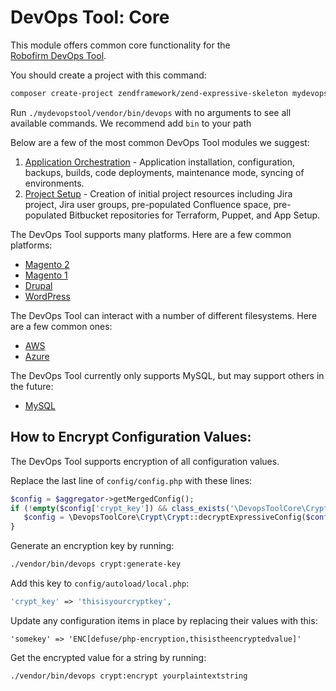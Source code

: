 DevOps Tool: Core
====================================

This module offers common core functionality for the  
[Robofirm DevOps Tool](https://bitbucket.org/robofirm/robofirm-devops).


You should create a project with this command:

```bash
composer create-project zendframework/zend-expressive-skeleton mydevopstool
```

Run `./mydevopstool/vendor/bin/devops` with no arguments to see all available commands. We recommend add `bin` to your path

Below are a few of the most common DevOps Tool modules we suggest:

1. [Application Orchestration](https://bitbucket.org/robofirm/devops-application-orchestration) - Application 
   installation, configuration, backups, builds, code deployments, maintenance mode, syncing of environments.
2. [Project Setup](https://bitbucket.org/robofirm/devops-project-setup) - Creation of initial project resources
   including Jira project, Jira user groups, pre-populated Confluence space, pre-populated 
   Bitbucket repositories for Terraform, Puppet, and App Setup.

The DevOps Tool supports many platforms. Here are a few common platforms:

* [Magento 2](https://bitbucket.org/robofirm/devops-magento-2-platform-support)
* [Magento 1](https://bitbucket.org/robofirm/devops-magento-1-platform-support)
* [Drupal](https://bitbucket.org/robofirm/devops-drupal-platform-support)
* [WordPress](https://bitbucket.org/robofirm/devops-wordpress-platform-support)

The DevOps Tool can interact with a number of different filesystems. Here are a few common ones:

* [AWS](https://bitbucket.org/robofirm/devops-aws-filesystem-support)
* [Azure](https://bitbucket.org/robofirm/devops-azure-filesystem-support)

The DevOps Tool currently only supports MySQL, but may support others in the future:

* [MySQL](https://bitbucket.org/robofirm/devops-mysql-database-support)

## How to Encrypt Configuration Values:

The DevOps Tool supports encryption of all configuration values.

Replace the last line of `config/config.php` with these lines:
```php
$config = $aggregator->getMergedConfig();
if (!empty($config['crypt_key']) && class_exists('\DevopsToolCore\Crypt\Crypt')) {
   $config = \DevopsToolCore\Crypt\Crypt::decryptExpressiveConfig($config, $config['crypt_key']);
}
```

Generate an encryption key by running:
```bash
./vendor/bin/devops crypt:generate-key
```

Add this key to `config/autoload/local.php`:
```php
'crypt_key' => 'thisisyourcryptkey',
```

Update any configuration items in place by replacing their values with this:
```
'somekey' => 'ENC[defuse/php-encryption,thisistheencryptedvalue]'
```

Get the encrypted value for a string by running:
```bash
./vendor/bin/devops crypt:encrypt yourplaintextstring
```
